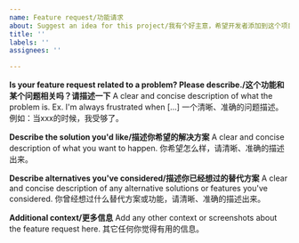 ```yaml
---
name: Feature request/功能请求
about: Suggest an idea for this project/我有个好主意，希望开发者添加到这个项目
title: ''
labels: ''
assignees: ''

---
```


**Is your feature request related to a problem? Please describe./这个功能和某个问题相关吗？请描述一下**
A clear and concise description of what the problem is. Ex. I'm always frustrated when [...]
一个清晰、准确的问题描述。例如：当xxx的时候，我受够了。

**Describe the solution you'd like/描述你希望的解决方案**
A clear and concise description of what you want to happen.
你希望怎么样，请清晰、准确的描述出来。

**Describe alternatives you've considered/描述你已经想过的替代方案**
A clear and concise description of any alternative solutions or features you've considered.
你曾经想过什么替代方案或功能，请清晰、准确的描述出来。

**Additional context/更多信息**
Add any other context or screenshots about the feature request here.
其它任何你觉得有用的信息。
